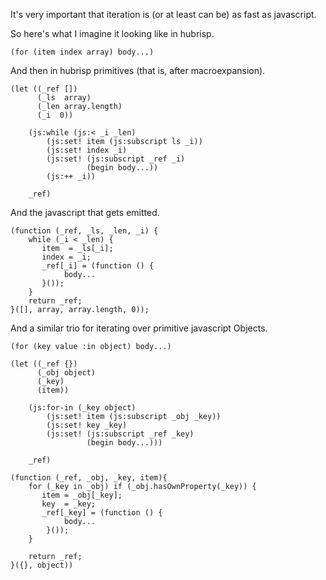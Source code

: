 It's very important that iteration is (or at least can be) as
fast as javascript.

So here's what I imagine it looking like in hubrisp.

    (for (item index array) body...)

And then in hubrisp primitives (that is, after macroexpansion).

    (let ((_ref [])
          (_ls  array)
          (_len array.length)
          (_i  0))

        (js:while (js:< _i _len)
            (js:set! item (js:subscript ls _i))
            (js:set! index _i)
            (js:set! (js:subscript _ref _i) 
                     (begin body...))
            (js:++ _i))

        _ref)

And the javascript that gets emitted.

    (function (_ref, _ls, _len, _i) {
        while (_i < _len) {
           item  = _ls[_i];
           index = _i;
           _ref[_i] = (function () {
                body...
           }());
        }
        return _ref;
    }([], array, array.length, 0));

And a similar trio for iterating over primitive 
javascript Objects.

    (for (key value :in object) body...)

    (let ((_ref {})
          (_obj object)
          (_key)
          (item))

        (js:for-in (_key object)
            (js:set! item (js:subscript _obj _key))
            (js:set! key _key)
            (js:set! (js:subscript _ref _key)
                     (begin body...)))

        _ref)

    (function (_ref, _obj, _key, item){
        for (_key in _obj) if (_obj.hasOwnProperty(_key)) {
           item = _obj[_key];
           key  = _key;
           _ref[_key] = (function () {
                body... 
            }());
        }

        return _ref;
    }({}, object))
